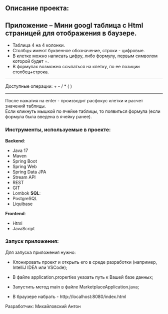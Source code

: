 
## Описание проекта:
## Приложение – Мини googl таблица c Html страницей для отображения в баузере.
- Таблица 4 на 4 колонки. 
- Столбцы имеют буквенное обозначение, строки - цифровые. 
- В клетке можно написать цифру, либо формулу, первым символом которой будет =. 
- В формулах возможно ссылаться на клетку, по ее позиции столбец+строка.
________________________________________
 Доступные операции: + - / * ( )
________________________________________

  После нажатия на enter - производит расфокус клетки и расчет значений таблицы.<br>
  Если кликнуть мышкой по ячейке таблицы, то появиться формула (если формула была введена в ячейку ранее).

### Инструменты, используемые в проекте:
**Backend**:
- Java 17
- Maven
- Spring Boot
- Spring Web
- Spring Data JPA
- Stream API
- REST
- GIT
- Lombok
**SQL**:
- PostgreSQL
- Liquibase

**Frontend**:
- Html
- JavaScript

### Запуск приложения:
 Для запуска приложения нужно:
 - Клонировать проект и открыть его в среде разработки (например, IntelliJ IDEA или VSCode);
 - В файле application.properties указать путь к Вашей базе данных;

 - Запустить метод main в файле MarketplaceApplication.java;
 - В браузере набрать - http://localhost:8080/index.html

Разработчик:
Михайловский Антон

 
